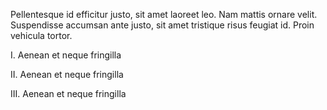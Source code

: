 Pellentesque id efficitur justo, sit amet laoreet leo. Nam mattis ornare velit. Suspendisse accumsan ante justo, sit amet tristique risus feugiat id. Proin vehicula tortor.

I. Aenean et neque fringilla

II. Aenean et neque fringilla

III. Aenean et neque fringilla
